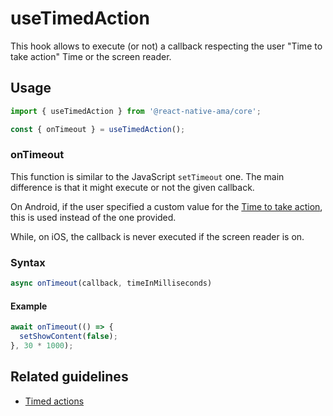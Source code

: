 # useTimedAction

This hook allows to execute (or not) a callback respecting the user "Time to take action" Time or the screen reader.

## Usage

```jsx {1-2}
import { useTimedAction } from '@react-native-ama/core';

const { onTimeout } = useTimedAction();
```

### onTimeout

This function is similar to the JavaScript `setTimeout` one. The main difference is that it might execute or not the given callback.

On Android, if the user specified a custom value for the [Time to take action](https://support.google.com/accessibility/android/answer/9426889?hl=en-GB), this is used instead of the one provided.

While, on iOS, the callback is never executed if the screen reader is on.

### Syntax

```jsx
async onTimeout(callback, timeInMilliseconds)
```

#### Example

```jsx
await onTimeout(() => {
  setShowContent(false);
}, 30 * 1000);
```

## Related guidelines

- [Timed actions](../../../../website/guidelines/timed-actions.md)
